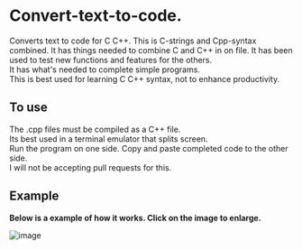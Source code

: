 # Convert-text-to-code.
Converts text to code for C C++.
This is C-strings and Cpp-syntax combined.
It has things needed to combine C and C++ in on file.
It has been used to test new functions and features for the others.<br>
It has what's needed to complete simple programs.<br>
This is best used for learning C C++ syntax, not to enhance productivity.
## To use
The .cpp files must be compiled as a C++ file.    
Its best used in a terminal emulator that splits screen.<br>
Run the program on one side. Copy and paste completed code to the other side.    
I will not be accepting pull requests for this.
## Example
**Below is a example of how it works.  Click on the image to enlarge.**

![image](https://github.com/user-attachments/assets/7b9c3f9e-5c21-48df-a3a9-64451fffabb3)
